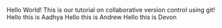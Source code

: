 Hello World! This is our tutorial on collaborative version control using git!
Hello this is Aadhya
Hello this is Andrew
Hello this is Devon
